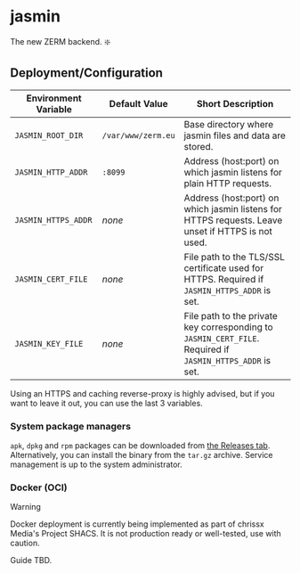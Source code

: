 # jasmin

The new ZERM backend. :sparkle:

## Deployment/Configuration

| Environment Variable | Default Value      | Short Description                                                                                         |
|----------------------|--------------------|-----------------------------------------------------------------------------------------------------------|
| `JASMIN_ROOT_DIR`    | `/var/www/zerm.eu` | Base directory where jasmin files and data are stored.                                                    |
| `JASMIN_HTTP_ADDR`   | `:8099`            | Address (host:port) on which jasmin listens for plain HTTP requests.                                      |
| `JASMIN_HTTPS_ADDR`  | _none_             | Address (host:port) on which jasmin listens for HTTPS requests. Leave unset if HTTPS is not used.         |
| `JASMIN_CERT_FILE`   | _none_             | File path to the TLS/SSL certificate used for HTTPS. Required if `JASMIN_HTTPS_ADDR` is set.              |
| `JASMIN_KEY_FILE`    | _none_             | File path to the private key corresponding to `JASMIN_CERT_FILE`. Required if `JASMIN_HTTPS_ADDR` is set. |

Using an HTTPS and caching reverse-proxy is highly advised, but if you want to leave it out, you can use the last 3 variables.

### System package managers

`apk`, `dpkg` and `rpm` packages can be downloaded from
[the Releases tab](https://github.com/ZERMZeitung/jasmin/releases).
Alternatively, you can install the binary from the `tar.gz` archive.
Service management is up to the system administrator.

### Docker (OCI)

> [!WARNING]
> Docker deployment is currently being implemented as part of chrissx Media's
> Project SHACS. It is not production ready or well-tested, use with caution.

Guide TBD.
